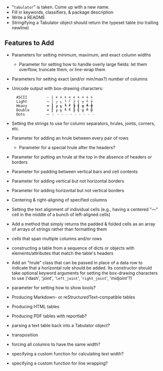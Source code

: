 - "`tabulator`" is taken.  Come up with a new name.
- Fill in keywords, classifiers, & package description
- Write a README
- Stringifying a Tabulator object should return the typeset table (no trailing
  newline)

Features to Add
---------------
- Parameters for setting minimum, maximum, and exact column widths
    - Parameter for setting how to handle overly large fields: let them
      overflow, truncate them, or line-wrap them
- Parameters for setting exact (and/or min/max?) number of columns
- Unicode output with box-drawing characters:

        ASCII         - | + + + + + + + + +
        Light         ─ │ ┌ ┐ └ ┘ ├ ┤ ┬ ┴ ┼
        Heavy         ━ ┃ ┏ ┓ ┗ ┛ ┣ ┫ ┳ ┻ ╋
        Double        ═ ║ ╔ ╗ ╚ ╝ ╠ ╣ ╦ ╩ ╬
        Dots          ⋯ ⋮ · · · · · · · · ·

- Setting the strings to use for column separators, hrules, joints, corners,
  etc.
- Parameter for adding an hrule between every pair of rows
    - Parameter for a special hrule after the headers?
- Parameter for putting an hrule at the top in the absence of headers or
  borders
- Parameter for padding between vertical bars and cell contents
- Parameter for adding vertical but not horizontal borders
- Parameter for adding horizontal but not vertical borders
- Centering & right-aligning of specified columns
- Setting the text alignment of individual cells (e.g., having a centered "—"
  cell in the middle of a bunch of left-aligned cells)
- Add a method that simply returns the padded & folded cells as an array of
  arrays of strings rather than formatting them
- cells that span multiple columns and/or rows
- constructing a table from a sequence of dicts or objects with
  elements/attributes that match the table's headers
- Add an "hrule" class that can be passed in place of a data row to indicate
  that a horizontal rule should be added.  Its constructor should take
  optional keyword arguments for setting the box-drawing characters to use
  ('dash', 'joint', '`left_joint`', '`right_joint`', 'midjoint'?)
- parameter for setting how to show bools?
- Producing Markdown- or reStructuredText-compatible tables
- Producing HTML tables
- Producing PDF tables with reportlab?
- parsing a text table back into a Tabulator object?
- transposition
- forcing all columns to have the same width?
- specifying a custom function for calculating text width?
- specifying a custom function for line wrapping?
